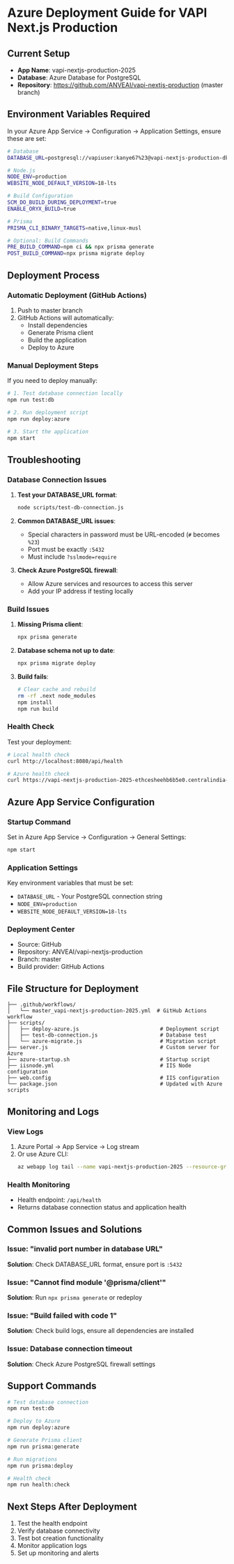 # Azure Deployment Guide for VAPI Next.js Production

## Current Setup
- **App Name**: vapi-nextjs-production-2025
- **Database**: Azure Database for PostgreSQL
- **Repository**: https://github.com/ANVEAI/vapi-nextjs-production (master branch)

## Environment Variables Required

In your Azure App Service → Configuration → Application Settings, ensure these are set:

```bash
# Database
DATABASE_URL=postgresql://vapiuser:kanye67%23@vapi-nextjs-production-db.postgres.database.azure.com:5432/postgres?sslmode=require

# Node.js
NODE_ENV=production
WEBSITE_NODE_DEFAULT_VERSION=18-lts

# Build Configuration
SCM_DO_BUILD_DURING_DEPLOYMENT=true
ENABLE_ORYX_BUILD=true

# Prisma
PRISMA_CLI_BINARY_TARGETS=native,linux-musl

# Optional: Build Commands
PRE_BUILD_COMMAND=npm ci && npx prisma generate
POST_BUILD_COMMAND=npx prisma migrate deploy
```

## Deployment Process

### Automatic Deployment (GitHub Actions)
1. Push to master branch
2. GitHub Actions will automatically:
   - Install dependencies
   - Generate Prisma client
   - Build the application
   - Deploy to Azure

### Manual Deployment Steps
If you need to deploy manually:

```bash
# 1. Test database connection locally
npm run test:db

# 2. Run deployment script
npm run deploy:azure

# 3. Start the application
npm start
```

## Troubleshooting

### Database Connection Issues

1. **Test your DATABASE_URL format**:
   ```bash
   node scripts/test-db-connection.js
   ```

2. **Common DATABASE_URL issues**:
   - Special characters in password must be URL-encoded (`#` becomes `%23`)
   - Port must be exactly `:5432`
   - Must include `?sslmode=require`

3. **Check Azure PostgreSQL firewall**:
   - Allow Azure services and resources to access this server
   - Add your IP address if testing locally

### Build Issues

1. **Missing Prisma client**:
   ```bash
   npx prisma generate
   ```

2. **Database schema not up to date**:
   ```bash
   npx prisma migrate deploy
   ```

3. **Build fails**:
   ```bash
   # Clear cache and rebuild
   rm -rf .next node_modules
   npm install
   npm run build
   ```

### Health Check

Test your deployment:
```bash
# Local health check
curl http://localhost:8080/api/health

# Azure health check
curl https://vapi-nextjs-production-2025-ethcesheehb6b5e0.centralindia-01.azurewebsites.net/api/health
```

## Azure App Service Configuration

### Startup Command
Set in Azure App Service → Configuration → General Settings:
```bash
npm start
```

### Application Settings
Key environment variables that must be set:
- `DATABASE_URL` - Your PostgreSQL connection string
- `NODE_ENV=production`
- `WEBSITE_NODE_DEFAULT_VERSION=18-lts`

### Deployment Center
- Source: GitHub
- Repository: ANVEAI/vapi-nextjs-production
- Branch: master
- Build provider: GitHub Actions

## File Structure for Deployment

```
├── .github/workflows/
│   └── master_vapi-nextjs-production-2025.yml  # GitHub Actions workflow
├── scripts/
│   ├── deploy-azure.js                          # Deployment script
│   ├── test-db-connection.js                    # Database test
│   └── azure-migrate.js                         # Migration script
├── server.js                                    # Custom server for Azure
├── azure-startup.sh                             # Startup script
├── iisnode.yml                                  # IIS Node configuration
├── web.config                                   # IIS configuration
└── package.json                                 # Updated with Azure scripts
```

## Monitoring and Logs

### View Logs
1. Azure Portal → App Service → Log stream
2. Or use Azure CLI:
   ```bash
   az webapp log tail --name vapi-nextjs-production-2025 --resource-group your-resource-group
   ```

### Health Monitoring
- Health endpoint: `/api/health`
- Returns database connection status and application health

## Common Issues and Solutions

### Issue: "invalid port number in database URL"
**Solution**: Check DATABASE_URL format, ensure port is `:5432`

### Issue: "Cannot find module '@prisma/client'"
**Solution**: Run `npx prisma generate` or redeploy

### Issue: "Build failed with code 1"
**Solution**: Check build logs, ensure all dependencies are installed

### Issue: Database connection timeout
**Solution**: Check Azure PostgreSQL firewall settings

## Support Commands

```bash
# Test database connection
npm run test:db

# Deploy to Azure
npm run deploy:azure

# Generate Prisma client
npm run prisma:generate

# Run migrations
npm run prisma:deploy

# Health check
npm run health:check
```

## Next Steps After Deployment

1. Test the health endpoint
2. Verify database connectivity
3. Test bot creation functionality
4. Monitor application logs
5. Set up monitoring and alerts